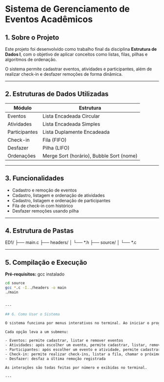 # Sistema de Gerenciamento de Eventos Acadêmicos

## 1. Sobre o Projeto

Este projeto foi desenvolvido como trabalho final da disciplina **Estrutura de Dados I**, com o objetivo de aplicar conceitos como listas, filas, pilhas e algoritmos de ordenação.

O sistema permite cadastrar eventos, atividades e participantes, além de realizar check-in e desfazer remoções de forma dinâmica.

---

## 2. Estruturas de Dados Utilizadas

| Módulo         | Estrutura                 |
|----------------|---------------------------|
| Eventos        | Lista Encadeada Circular  |
| Atividades     | Lista Encadeada Simples   |
| Participantes  | Lista Duplamente Encadeada|
| Check-in       | Fila (FIFO)               |
| Desfazer       | Pilha (LIFO)              |
| Ordenações     | Merge Sort (horário), Bubble Sort (nome) |

---

## 3. Funcionalidades

- Cadastro e remoção de eventos
- Cadastro, listagem e ordenação de atividades
- Cadastro, listagem e ordenação de participantes
- Fila de check-in com histórico
- Desfazer remoções usando pilha

---

## 4. Estrutura de Pastas

ED1/
├── main.c
├── headers/
│ └── *.h
├── source/
│ └── *.c


---

## 5. Compilação e Execução

**Pré-requisitos:** gcc instalado

```bash
cd source
gcc *.c -I../headers -o main
./main


---

## 6. Como Usar o Sistema

O sistema funciona por menus interativos no terminal. Ao iniciar o programa, o usuário vê o menu principal com as opções para gerenciar eventos, atividades, participantes, check-in ou desfazer uma ação.

Cada opção leva a um submenu:

- Eventos: permite cadastrar, listar e remover eventos
- Atividades: após escolher um evento, permite cadastrar, listar, remover e ordenar atividades
- Participantes: após escolher um evento e atividade, permite cadastrar, listar, remover e ordenar participantes
- Check-in: permite realizar check-ins, listar a fila, chamar o próximo e ver o histórico
- Desfazer: desfaz a última remoção registrada

As interações são todas feitas por número e exibidas no terminal.

---

